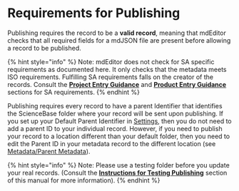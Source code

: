 # Requirements for Publishing

Publishing requires the record to be a **valid record**, meaning that mdEditor checks that all required fields for a mdJSON file are present before allowing a record to be published.

{% hint style="info" %}
Note: mdEditor does not check for SA specific requirements as documented here. It only checks that the metadata meets ISO requirements. Fulfilling SA requirements falls on the creator of the records. Consult the [**Project Entry Guidance**](../project-entry-guidance/) and [**Product Entry Guidance**](../product-entry-guidance/) sections for SA requirements.
{% endhint %}

Publishing requires every record to have a parent Identifier that identifies the ScienceBase folder where your record will be sent upon publishing. If you set up your Default Parent Identifier in [Settings](../settings.md), then you do not need to add a parent ID to your individual record. However, if you need to publish your record to a location different than your default folder, then you need to edit the Parent ID in your metadata record to the different location \(see [Metadata/Parent Metadata](https://cookmt.gitbooks.io/mdeditor-for-lccs/content/record/main/metadata-tab.html#parent-metadata)\).

{% hint style="info" %}
Note: Please use a testing folder before you update your real records. \(Consult the [**Instructions for Testing Publishing**](https://github.com/tpatterson1996/lcc-metadata-manual/tree/287090b07635d0e76a714278ce1f6c4aac3594cc/publish/instructions-for-testing-publishing.md) section of this manual for more information\).
{% endhint %}

